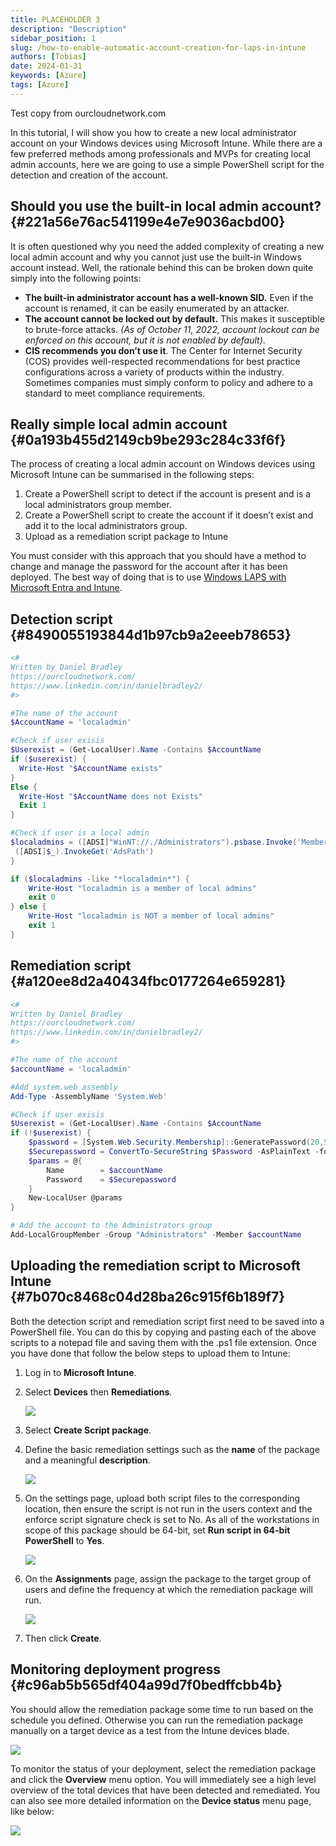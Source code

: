 ```yaml
---
title: PLACEHOLDER 3
description: "Description"
sidebar_position: 1
slug: /how-to-enable-automatic-account-creation-for-laps-in-intune
authors: [Tobias]
date: 2024-01-31
keywords: [Azure]
tags: [Azure]
---
```




Test copy from ourcloudnetwork.com


In this tutorial, I will show you how to create a new local administrator account on your Windows devices using Microsoft Intune. While there are a few preferred methods among professionals and MVPs for creating local admin accounts, here we are going to use a simple PowerShell script for the detection and creation of the account.


## **Should you use the built-in local admin account?** {#221a56e76ac541199e4e7e9036acbd00}


It is often questioned why you need the added complexity of creating a new local admin account and why you cannot just use the built-in Windows account instead. Well, the rationale behind this can be broken down quite simply into the following points:


- **The built-in administrator account has a well-known SID.** Even if the account is renamed, it can be easily enumerated by an attacker.
- **The account cannot be locked out by default.** This makes it susceptible to brute-force attacks. _(As of October 11, 2022, account lockout can be enforced on this account, but it is not enabled by default)_.
- **CIS recommends you don’t use it**. The Center for Internet Security (COS) provides well-respected recommendations for best practice configurations across a variety of products within the industry. Sometimes companies must simply conform to policy and adhere to a standard to meet compliance requirements.



## **Really simple local admin account** {#0a193b455d2149cb9be293c284c33f6f}


The process of creating a local admin account on Windows devices using Microsoft Intune can be summarised in the following steps:


1. Create a PowerShell script to detect if the account is present and is a local administrators group member.
2. Create a PowerShell script to create the account if it doesn’t exist and add it to the local administrators group.
3. Upload as a remediation script package to Intune



You must consider with this approach that you should have a method to change and manage the password for the account after it has been deployed. The best way of doing that is to use [Windows LAPS with Microsoft Entra and Intune](https://ourcloudnetwork.com/how-to-deploy-microsoft-entra-laps-with-intune-step-by-step/).


## **Detection script** {#8490055193844d1b97cb9a2eeeb78653}


```powershell
<#
Written by Daniel Bradley
https://ourcloudnetwork.com/
https://www.linkedin.com/in/danielbradley2/
#>

#The name of the account
$AccountName = 'localadmin'

#Check if user exisis
$Userexist = (Get-LocalUser).Name -Contains $AccountName
if ($userexist) {
  Write-Host "$AccountName exists"
}
Else {
  Write-Host "$AccountName does not Exists"
  Exit 1
}

#Check if user is a local admin
$localadmins = ([ADSI]"WinNT://./Administrators").psbase.Invoke('Members') | % {
 ([ADSI]$_).InvokeGet('AdsPath')
}

if ($localadmins -like "*localadmin*") {
    Write-Host "localadmin is a member of local admins"
    exit 0
} else {
    Write-Host "localadmin is NOT a member of local admins"
    exit 1
}
```


## **Remediation script** {#a120ee8d2a40434fbc0177264e659281}


```powershell
<#
Written by Daniel Bradley
https://ourcloudnetwork.com/
https://www.linkedin.com/in/danielbradley2/
#>

#The name of the account
$accountName = 'localadmin'

#Add system.web assembly
Add-Type -AssemblyName 'System.Web'

#Check if user exisis
$Userexist = (Get-LocalUser).Name -Contains $AccountName
if (!$userexist) {
    $password = [System.Web.Security.Membership]::GeneratePassword(20,5)
    $Securepassword = ConvertTo-SecureString $Password -AsPlainText -force
    $params = @{
        Name        = $accountName
        Password    = $Securepassword
    }
    New-LocalUser @params
}

# Add the account to the Administrators group
Add-LocalGroupMember -Group "Administrators" -Member $accountName
```


## **Uploading the remediation script to Microsoft Intune** {#7b070c8468c04d28ba26c915f6b189f7}


Both the detection script and remediation script first need to be saved into a PowerShell file. You can do this by copying and pasting each of the above scripts to a notepad file and saving them with the .ps1 file extension. Once you have done that follow the below steps to upload them to Intune:


1. Log in to **Microsoft Intune**.
2. Select **Devices** then **Remediations**.

	![](./how-to-enable-automatic-account-creation-for-laps-in-intune.0648964c-7a73-4a9e-afba-f959280bd67d.png)

3. Select **Create Script package**.
4. Define the basic remediation settings such as the **name** of the package and a meaningful **description**.

	![](./how-to-enable-automatic-account-creation-for-laps-in-intune.fb8bf7bc-78c0-4479-a36d-b7ae6e0dc3c2.png)

5. On the settings page, upload both script files to the corresponding location, then ensure the script is not run in the users context and the enforce script signature check is set to No. As all of the workstations in scope of this package should be 64-bit, set **Run script in 64-bit PowerShell** to **Yes**.

	![](./how-to-enable-automatic-account-creation-for-laps-in-intune.00737807-7dc7-4402-8d17-2194011d13bf.png)



1. On the **Assignments** page, assign the package to the target group of users and define the frequency at which the remediation package will run.

	![](./how-to-enable-automatic-account-creation-for-laps-in-intune.7a15b922-ce76-4acc-91d4-8af0359259fc.png)

2. Then click **Create**.

## **Monitoring deployment progress** {#c96ab5b565df404a99d7f0bedffcbb4b}


You should allow the remediation package some time to run based on the schedule you defined. Otherwise you can run the remediation package manually on a target device as a test from the Intune devices blade.


![](./how-to-enable-automatic-account-creation-for-laps-in-intune.a6147d35-bd21-4ecd-9183-b591849ff7d4.png)


To monitor the status of your deployment, select the remediation package and click the **Overview** menu option. You will immediately see a high level overview of the total devices that have been detected and remediated. You can also see more detailed information on the **Device status** menu page, like below:


![](./how-to-enable-automatic-account-creation-for-laps-in-intune.440e6b6d-4c62-454e-8011-95046ad321ed.png)

